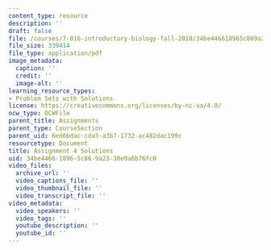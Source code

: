 ```yaml
---
content_type: resource
description: ''
draft: false
file: /courses/7-016-introductory-biology-fall-2018/34be446618965c869a2330e0a6b76fc0_MIT7_016F18PS4_soln.pdf
file_size: 339414
file_type: application/pdf
image_metadata:
  caption: ''
  credit: ''
  image-alt: ''
learning_resource_types:
- Problem Sets with Solutions
license: https://creativecommons.org/licenses/by-nc-sa/4.0/
ocw_type: OCWFile
parent_title: Assignments
parent_type: CourseSection
parent_uid: 6ed6bdac-cda3-a3b7-1732-ac482dac199c
resourcetype: Document
title: Assignment 4 Solutions
uid: 34be4466-1896-5c86-9a23-30e0a6b76fc0
video_files:
  archive_url: ''
  video_captions_file: ''
  video_thumbnail_file: ''
  video_transcript_file: ''
video_metadata:
  video_speakers: ''
  video_tags: ''
  youtube_description: ''
  youtube_id: ''
---
```


